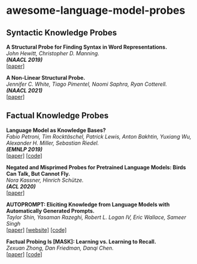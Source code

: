# awesome-language-model-probes

## Syntactic Knowledge Probes

**A Structural Probe for Finding Syntax in Word Representations.**<br>
*John Hewitt, Christopher D. Manning.*<br>
**_(NAACL 2019)_**<br>
[[paper]](https://www.aclweb.org/anthology/N19-1419.pdf)

**A Non-Linear Structural Probe.**<br>
*Jennifer C. White, Tiago Pimentel, Naomi Saphra, Ryan Cotterell.*<br>
**_(NAACL 2021)_**<br>
[[paper]](https://www.aclweb.org/anthology/2021.naacl-main.12.pdf)

## Factual Knowledge Probes

**Language Model as Knowledge Bases?**<br>
*Fabio Petroni, Tim Rocktäschel, Patrick Lewis, Anton Bakhtin, Yuxiang Wu, Alexander H. Miller, Sebastian Riedel.*<br>
**_(EMNLP 2019)_**<br>
[[paper]](https://arxiv.org/pdf/1909.01066.pdf)
[[code]](https://github.com/facebookresearch/LAMA)

**Negated and Misprimed Probes for Pretrained Language Models: Birds Can Talk, But Cannot Fly.**<br>
*Nora Kassner, Hinrich Schütze.*<br>
**_(ACL 2020)_**<br>
[[paper]](https://www.aclweb.org/anthology/2020.acl-main.698.pdf)

**AUTOPROMPT: Eliciting Knowledge from Language Models with Automatically Generated Prompts.**<br>
*Taylor Shin, Yasaman Razeghi, Robert L. Logan IV, Eric Wallace, Sameer Singh*<br>
[[paper]](https://www.aclweb.org/anthology/2020.emnlp-main.346.pdf)
[[website]](https://ucinlp.github.io/autoprompt/)
[[code]](https://github.com/ucinlp/autoprompt)

**Factual Probing Is [MASK]: Learning vs. Learning to Recall.**<br>
*Zexuan Zhong, Dan Friedman, Danqi Chen.*<br>
[[paper]](https://www.aclweb.org/anthology/2021.naacl-main.398v2.pdf)
[[code]](https://github.com/princeton-nlp/OptiPrompt)

